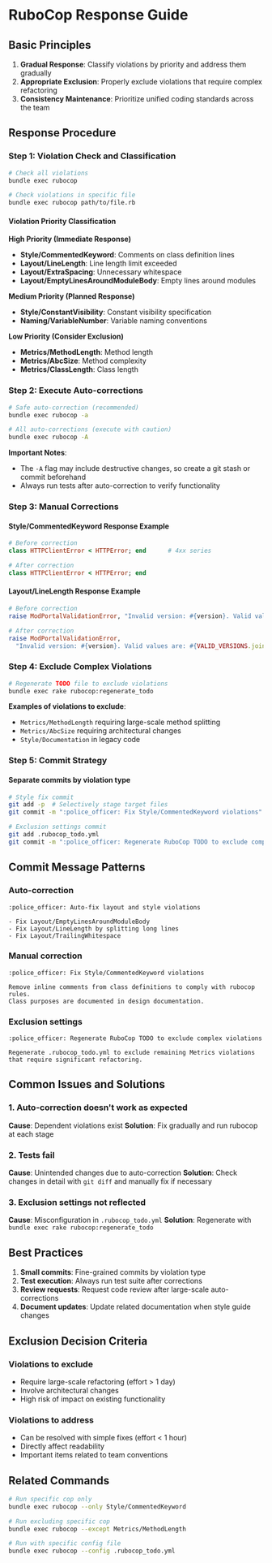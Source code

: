 # RuboCop Response Guide

## Basic Principles

1. **Gradual Response**: Classify violations by priority and address them gradually
2. **Appropriate Exclusion**: Properly exclude violations that require complex refactoring
3. **Consistency Maintenance**: Prioritize unified coding standards across the team

## Response Procedure

### Step 1: Violation Check and Classification

```bash
# Check all violations
bundle exec rubocop

# Check violations in specific file
bundle exec rubocop path/to/file.rb
```

#### Violation Priority Classification

**High Priority (Immediate Response)**
- **Style/CommentedKeyword**: Comments on class definition lines
- **Layout/LineLength**: Line length limit exceeded
- **Layout/ExtraSpacing**: Unnecessary whitespace
- **Layout/EmptyLinesAroundModuleBody**: Empty lines around modules

**Medium Priority (Planned Response)**
- **Style/ConstantVisibility**: Constant visibility specification
- **Naming/VariableNumber**: Variable naming conventions

**Low Priority (Consider Exclusion)**
- **Metrics/MethodLength**: Method length
- **Metrics/AbcSize**: Method complexity
- **Metrics/ClassLength**: Class length

### Step 2: Execute Auto-corrections

```bash
# Safe auto-correction (recommended)
bundle exec rubocop -a

# All auto-corrections (execute with caution)
bundle exec rubocop -A
```

**Important Notes**:
- The `-A` flag may include destructive changes, so create a git stash or commit beforehand
- Always run tests after auto-correction to verify functionality

### Step 3: Manual Corrections

#### Style/CommentedKeyword Response Example

```ruby
# Before correction
class HTTPClientError < HTTPError; end      # 4xx series

# After correction
class HTTPClientError < HTTPError; end
```

#### Layout/LineLength Response Example

```ruby
# Before correction
raise ModPortalValidationError, "Invalid version: #{version}. Valid values are: #{VALID_VERSIONS.join(", ")}"

# After correction
raise ModPortalValidationError,
  "Invalid version: #{version}. Valid values are: #{VALID_VERSIONS.join(", ")}"
```

### Step 4: Exclude Complex Violations

```bash
# Regenerate TODO file to exclude violations
bundle exec rake rubocop:regenerate_todo
```

**Examples of violations to exclude**:
- `Metrics/MethodLength` requiring large-scale method splitting
- `Metrics/AbcSize` requiring architectural changes
- `Style/Documentation` in legacy code

### Step 5: Commit Strategy

#### Separate commits by violation type

```bash
# Style fix commit
git add -p  # Selectively stage target files
git commit -m ":police_officer: Fix Style/CommentedKeyword violations"

# Exclusion settings commit
git add .rubocop_todo.yml
git commit -m ":police_officer: Regenerate RuboCop TODO to exclude complex violations"
```

## Commit Message Patterns

### Auto-correction
```
:police_officer: Auto-fix layout and style violations

- Fix Layout/EmptyLinesAroundModuleBody
- Fix Layout/LineLength by splitting long lines
- Fix Layout/TrailingWhitespace
```

### Manual correction
```
:police_officer: Fix Style/CommentedKeyword violations

Remove inline comments from class definitions to comply with rubocop rules.
Class purposes are documented in design documentation.
```

### Exclusion settings
```
:police_officer: Regenerate RuboCop TODO to exclude complex violations

Regenerate .rubocop_todo.yml to exclude remaining Metrics violations
that require significant refactoring.
```

## Common Issues and Solutions

### 1. Auto-correction doesn't work as expected

**Cause**: Dependent violations exist
**Solution**: Fix gradually and run rubocop at each stage

### 2. Tests fail

**Cause**: Unintended changes due to auto-correction
**Solution**: Check changes in detail with `git diff` and manually fix if necessary

### 3. Exclusion settings not reflected

**Cause**: Misconfiguration in `.rubocop_todo.yml`
**Solution**: Regenerate with `bundle exec rake rubocop:regenerate_todo`

## Best Practices

1. **Small commits**: Fine-grained commits by violation type
2. **Test execution**: Always run test suite after corrections
3. **Review requests**: Request code review after large-scale auto-corrections
4. **Document updates**: Update related documentation when style guide changes

## Exclusion Decision Criteria

### Violations to exclude
- Require large-scale refactoring (effort > 1 day)
- Involve architectural changes
- High risk of impact on existing functionality

### Violations to address
- Can be resolved with simple fixes (effort < 1 hour)
- Directly affect readability
- Important items related to team conventions

## Related Commands

```bash
# Run specific cop only
bundle exec rubocop --only Style/CommentedKeyword

# Run excluding specific cop
bundle exec rubocop --except Metrics/MethodLength

# Run with specific config file
bundle exec rubocop --config .rubocop_todo.yml
```